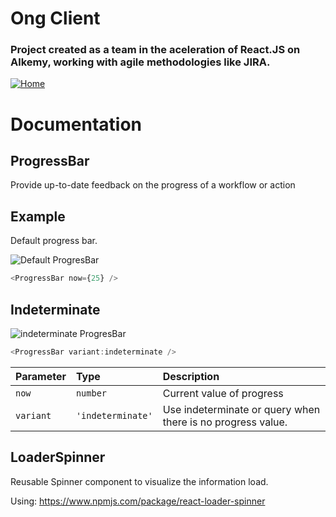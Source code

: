 # Ong Client
### Project created as a team in the aceleration of React.JS on Alkemy, working with agile methodologies like JIRA.

[![Home](https://i.ibb.co/r6Z6fR5/alkmy.png "Home")](https://i.ibb.co/r6Z6fR5/alkmy.png "Home")
# Documentation

## ProgressBar

Provide up-to-date feedback on the progress of a workflow or action

## Example

Default progress bar.

![Default ProgresBar](https://i.ibb.co/6vbncyM/Pregress-Bar-Indeterminate.png)

```javascript
<ProgressBar now={25} />
```

## Indeterminate

![indeterminate ProgresBar](https://i.ibb.co/WsxnKWg/Progress-Bar-Indeterminate.png)

```javascript
<ProgressBar variant:indeterminate />
```

| Parameter | Type              | Description                                                 |
| :-------- | :---------------- | :---------------------------------------------------------- |
| `now`     | `number`          | Current value of progress                                   |
| `variant` | `'indeterminate'` | Use indeterminate or query when there is no progress value. |

## LoaderSpinner 

Reusable Spinner component to visualize the information load.

Using: https://www.npmjs.com/package/react-loader-spinner